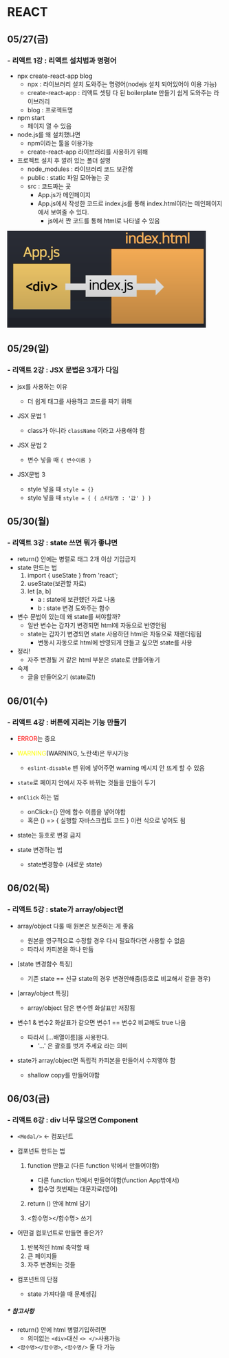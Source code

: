 # REACT



## 05/27(금)

### - 리액트 1강 : 리액트 설치법과 명령어

- npx create-react-app blog
  - npx : 라이브러리 설치 도와주는 명령어(nodejs 설치 되어있어야 이용 가능)
  - create-react-app : 리액트 셋팅 다 된 boilerplate 만들기 쉽게 도와주는 라이브러리
  - blog : 프로젝트명
- npm start
  - 페이지 열 수 있음
- node.js를 왜 설치했냐면
  - npm이라는 툴을 이용가능
  - create-react-app 라이브러리를 사용하기 위해
- 프로젝트 설치 후 깔려 있는 폴더 설명
  - node_modules : 라이브러리 코드 보관함
  - public : static 파일 모아놓는 곳
  - src : 코드짜는 곳
    - App.js가 메인페이지
    - App.js에서 작성한 코드르 index.js를 통해 index.html이라는 메인페이지에서 보여줄 수 있다.
      - js에서 짠 코드를 통해 html로 나타낼 수 있음

![image-20220529124137802](react_study.assets/image-20220529124137802.png)



## 05/29(일)

### - 리액트 2강 : JSX 문법은 3개가 다임

- jsx를 사용하는 이유
  - 더 쉽게 태그를 사용하고 코드를 짜기 위해
- JSX 문법 1
  - class가 아니라 `className` 이라고 사용해야 함
- JSX 문법 2
  - 변수 넣을 때 `{ 변수이름 }`

- JSX문법 3
  - style 넣을 때 `style = {}`
  - style 넣을 때 `style = { { 스타일명 : '값' } }`



## 05/30(월)

### - 리액트 3강 : state 쓰면 뭐가 좋냐면

- return() 안에는 병렬로 태그 2개 이상 기입금지
- state 만드는 법
  1. import { useState } from 'react';
  2. useState(보관할 자료)
  3. let [a, b]
     - a : state에 보관했던 자료 나옴
     - b : state 변경 도와주는 함수
- 변수 문법이 있는데 왜 state를 써야할까?
  - 일반 변수는 갑자기 변경되면 html에 자동으로 반영안됨
  - state는 갑자기 변경되면 state 사용하던 html은 자동으로 재렌더링됨 
    - 변동시 자동으로 html에 반영되게 만들고 싶으면 state를 사용
- 정리!
  - 자주 변경될 거 같은 html 부분은 state로 만들어놓기
- 숙제
  - 글을 만들어오기 (state로!)



## 06/01(수)

### - 리액트 4강 : 버튼에 지리는 기능 만들기

- <span style="color:red">ERROR</span>는 중요
- <span style="color:yellow">WARNING</span>(WARNING, 노란색)은 무시가능
  - `eslint-disable` 맨 위에 넣어주면 warning 메시지 안 뜨게 할 수 있음
- `state`로 페이지 안에서 자주 바뀌는 것들을 만들어 두기

- `onClick` 하는 법
  - onClick={} 안에 함수 이름을 넣어야함
  - 혹은 () => { 실행할 자바스크립트 코드 } 이런 식으로 넣어도 됨
- state는 등호로 변경 금지
- state 변경하는 법
  - state변경함수 (새로운 state)



## 06/02(목)

### - 리액트 5강 : state가 array/object면

- array/object 다룰 때 원본은 보존하는 게 좋음
  - 원본을 영구적으로 수정할 경우 다시 필요하다면 사용할 수 없음
  - 따라서 카피본을 하나 만듦
- [state 변경함수 특징]
  - 기존 state == 신규 state의 경우 변경안해줌(등호로 비교해서 같을 경우)
- [array/object 특징]
  - array/object 담은 변수엔 화살표만 저장됨
- 변수1 & 변수2 화살표가 같으면 변수1 == 변수2 비교해도 true 나옴
  - 따라서 [...배열이름]을 사용한다.
    - '...' 은 괄호를 벗겨 주세요 라는 의미

- state가 array/object면 독립적 카피본을 만들어서 수저앻야 함
  - shallow copy를 만들어야함



## 06/03(금)

### - 리액트 6강 : div 너무 많으면 Component

- `<Modal/>`  <- 컴포넌트

- 컴포넌트 만드는 법

  1. function 만들고 (다른 function 밖에서 만들어야함)
     - 다른 function 밖에서 만들어야함(function App밖에서)
     - 함수명 첫번째는 대문자로(영어)

  2. return () 안에 html 담기

  3. <함수명></함수명> 쓰기

- 어떤걸 컴포넌트로 만들면 좋은가?
  1. 반복적인 html 축약할 때
  2. 큰 페이지들
  3. 자주 변경되는 것들

- 컴포넌트의 단점
  - state 가져다쓸 때 문제생김



##### * 참고사항

- return() 안에 html 병렬기입하려면
  - 의미없는 `<div>`대신 `<> </>`사용가능
- `<함수명></함수명>`, `<함수명/>` 둘 다 가능